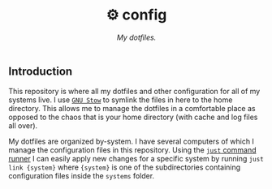 <div align="center">
    <h1>⚙️ config</h1>
    <i>My dotfiles.</i>
</div>
<br/>

## Introduction

This repository is where all my dotfiles and other configuration for all of my systems live. I use [`GNU Stow`](https://www.gnu.org/software/stow/) to symlink the files in here to the home directory. This allows me to manage the dotfiles in a comfortable place as opposed to the chaos that is your home directory (with cache and log files all over).

My dotfiles are organized by-system. I have several computers of which I manage the configuration files in this repository. Using the [`just` command runner](https://just.systems/) I can easily apply new changes for a specific system by running `just link {system}` where `{system}` is one of the subdirectories containing configuration files inside the `systems` folder.
